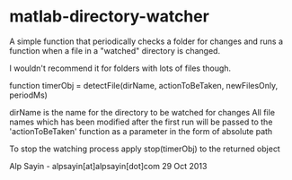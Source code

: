 matlab-directory-watcher
========================

A simple function that periodically checks a folder for changes and runs a function when a file in a "watched" directory is changed.

I wouldn't recommend it for folders with lots of files though.

function timerObj = detectFile(dirName, actionToBeTaken, newFilesOnly, periodMs)
 
  dirName is the name for the directory to be watched for changes
  All file names which has been modified after the first run will
  be passed to the 'actionToBeTaken' function as a parameter in
  the form of absolute path
  
  To stop the watching process apply stop(timerObj) to the returned object
 
  Alp Sayin - alpsayin[at]alpsayin[dot]com
  29 Oct 2013
